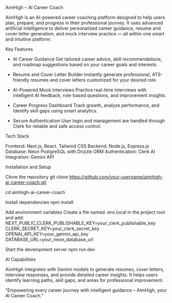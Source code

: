 AimHigh – AI Career Coach

AimHigh is an AI-powered career coaching platform designed to help users plan, prepare, and progress in their professional journey. It uses advanced artificial intelligence to deliver personalized career guidance, resume and cover letter generation, and mock interview practice — all within one smart and intuitive platform.

Key Features

* AI Career Guidance
Get tailored career advice, skill recommendations, and roadmap suggestions based on your career goals and interests.

* Resume and Cover Letter Builder
Instantly generate professional, ATS-friendly resumes and cover letters customized for your desired role.

* AI-Powered Mock Interviews
Practice real-time interviews with intelligent AI feedback, role-based questions, and improvement insights.

* Career Progress Dashboard
Track growth, analyze performance, and identify skill gaps using smart analytics.

* Secure Authentication
User login and management are handled through Clerk for reliable and safe access control.

Tech Stack

Frontend: Next.js, React, Tailwind CSS
Backend: Node.js, Express.js
Database: Neon PostgreSQL with Drizzle ORM
Authentication: Clerk
AI Integration: Gemini API

Installation and Setup

Clone the repository
git clone https://github.com/your-username/aimhigh-ai-career-coach.git

cd aimhigh-ai-career-coach

Install dependencies
npm install

Add environment variables
Create a file named .env.local in the project root and add:
NEXT_PUBLIC_CLERK_PUBLISHABLE_KEY=your_clerk_publishable_key
CLERK_SECRET_KEY=your_clerk_secret_key
OPENAI_API_KEY=your_gemini_api_key
DATABASE_URL=your_neon_database_url

Start the development server
npm run dev

AI Capabilities

AimHigh integrates with Gemini models to generate resumes, cover letters, interview responses, and provide detailed career insights. It helps users identify learning paths, skill gaps, and areas for professional improvement.

“Empowering every career journey with intelligent guidance – AimHigh, your AI Career Coach.”
